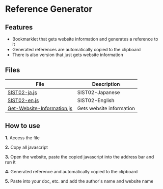 # Reference Generator

## Features
- Bookmarklet that gets website information and generates a reference to it
- Generated references are automatically copied to the clipboard
- There is also version that just gets website information

## Files
| File | Description |
| ---- | ---- |
| [SIST02-ja.js](https://github.com/otnkmk8d/Reference-Generator/blob/main/SIST02-ja.js) | SIST02-Japanese |
| [SIST02-en.js](https://github.com/otnkmk8d/Reference-Generator/blob/main/SIST02-en.js) | SIST02-English |
| [Get-Website-Information.js](https://github.com/otnkmk8d/Reference-Generator/blob/main/Get-Website-Information.js) | Gets website information |

## How to use
**1.** Access the file

**2.** Copy all javascript

**3.** Open the website, paste the copied javascript into the address bar and run it

**4.** Generated reference and automatically copied to the clipboard

**5.** Paste into your doc, etc. and add the author's name and website name
